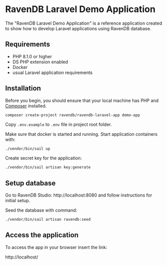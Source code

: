 RavenDB Laravel Demo Application
====================================

The "RavenDB Laravel Demo Application" is a reference application created 
to show how to develop Laravel applications using RavenDB database.


## Requirements

- PHP 8.1.0 or higher
- DS PHP extension enabled
- Docker
- usual Laravel application requirements

## Installation

Before you begin, you should ensure that your local machine has PHP and [Composer](https://getcomposer.org/) installed.

```bash
composer create-project ravendb/ravendb-laravel-app demo-app
```

Copy `.env.example` to `.env` file in project root folder.

Make sure that docker is started and running. Start application containers with: 
```
./vendor/bin/sail up
```

Create secret key for the application:
```bash
./vendor/bin/sail artisan key:generate
```

## Setup database

Go to RavenDB Studio: http://localhost:8080 and follow instructions for initial setup.

Seed the database with command:

```bash
./vendor/bin/sail artisan ravendb:seed
```

## Access the application

To access the app in your browser insert the link:

http://localhost/


